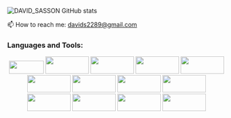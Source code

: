 ![DAVID_SASSON GitHub stats](https://github-readme-stats.vercel.app/api?username=DavidSasson22&show_icons=true&theme=tokyonight)


📫 How to reach me: davids2289@gmail.com


### Languages and Tools:
<p align="center">
  <img src="https://img.shields.io/badge/-HTML5-informational?style=flat&logo=html5&logoColor=white&color=ff7c58" width="80" height="30">
  <img src="https://img.shields.io/badge/-CSS3-informational?style=flat&logo=css3&logoColor=white&color=1572B6"  width="100" height="40">
  <img src="https://img.shields.io/badge/-Sass-informational?style=flat&logo=sass&logoColor=white&color=CC6699"  width="100" height="40">
  <img src="https://img.shields.io/badge/-Javascript-informational?style=flat&logo=javascript&logoColor=white&color=F7DF1E"  width="100" height="40">
  <img src ="https://img.shields.io/badge/TypeScript-007ACC?style=for-the-badge&logo=typescript&logoColor=white"  width="100" height="40">
  <img src="https://img.shields.io/badge/React-20232A?style=for-the-badge&logo=react&logoColor=61DAFB"  width="100" height="40">
  <img src="https://img.shields.io/badge/React_Native-20232A?style=for-the-badge&logo=react&logoColor=61DAFB"  width="100" height="40">
  <img src="https://img.shields.io/badge/-Redux-informational?style=flat&logo=redux&logoColor=white&color=764ABC"  width="100" height="40">
  <img src="https://img.shields.io/badge/-NodeJS-informational?style=flat&logo=node.js&logoColor=white&color=339933"  width="100" height="40">
  <img src="https://img.shields.io/badge/-MongoDB-informational?style=flat&logo=mongodb&logoColor=white&color=47A248"  width="100" height="40">
  <img src="https://img.shields.io/badge/-Express-informational?style=flat&logo=ubuntu&logoColor=white&color=E95420"  width="100" height="40">
  <img src="https://img.shields.io/badge/Python-14354C?style=for-the-badge&logo=python&logoColor=white"  width="100" height="40">  
  <img src="https://img.shields.io/badge/-Postman-informational?style=flat&logo=Adobe%20Photoshop&logoColor=white&color=31A8FF"  width="100" height="40">
</p>
  



<!--
**DavidSasson22/DavidSasson22** is a ✨ _special_ ✨ repository because its `README.md` (this file) appears on your GitHub profile.

Here are some ideas to get you started:

- 🔭 I’m currently working on Appleseeds academy
- 🌱 I’m currently learning Web developement
- 👯 I’m looking to collaborate on ...
- 🤔 I’m looking for help with ...
- 💬 Ask me about ...
- 📫 How to reach me: ...
- 😄 Pronouns: ...
- ⚡ Fun fact: ...
-->
